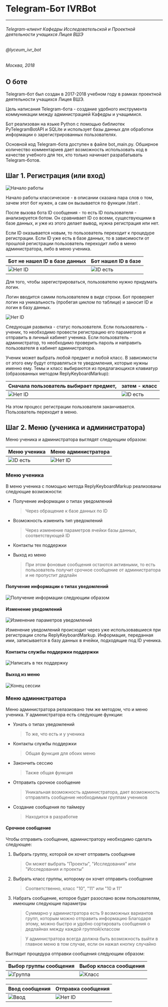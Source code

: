 # Telegram-Бот IVRBot #
- - -
###### Telegram-клиент Кафедры Исследовательской и Проектной деятельности учащихся Лицея ВШЭ ######
###### @lyceum_ivr_bot
###### Москва, 2018

## О боте 
Telegram-бот был создан в 2017-2018 учебном году в рамках проектной деятельности учащихся Лицея ВШЭ. 

Цель написания Telegram-бота - создание удобного инструмента коммуникации между администрацией Кафедры и учащимися.

Бот реализован на языке Python с помощью библиотек PyTelegramBotAPI и SQLite и использует базы данных для обработки информации о зарегистрированных пользователях.

Основной код Telegram-бота доступен в файле bot_main.py. Обширное количество комментариев дает возможность использовать код в качестве учебного для тех, кто только начинает разрабатывать Telegram-ботов.

## Шаг 1. Регистрация (или вход)
![Начало работы](Screenshots/Начало.png)

Начало работы классическое - в описании сказана пара слов о том, зачем этот бот нужен, а сам он вызывается по функции /start . 

После вызова бота ID сообщения - то есть ID пользователя - анализируется ботом. Он сравнивает ID со всеми, существующими в базе данных, и уже из этого делает вывод, нужна регистрация или нет. 

Если ID оказывается новым, то пользователь переходит к процедуре регистрации. Если ID уже есть в базе данных, то в зависимости от прошлой регистрации пользователь переходит либо в меню администратора, либо в меню ученика.


Бот не нашел ID в базе данных         | Бот нашел ID в базе
--------------------------------------|----------------------
 ![Нет ID](Screenshots/Нетвбазе.png) |![ID есть](Screenshots/Естьвбазе.png)

Для того, чтобы зарегистрироваться, пользователю нужно придумать логин. 

Логин вводится самим пользователем в виде строки. Бот проверяет логин на уникальность (пробегая циклом по таблице) и заносит ID и логин в базу данных.

![Нет ID](Screenshots/Админилиученик.png)

Следующая развилка - статус пользователя. Если пользователь - ученик, то необходимо провести регистрацию его параметров и отправить в личный кабинет ученика. Если пользователь - администратор, то необходимо проверить пароль и направить пользователя в кабинет администратора.

Ученик может выбрать любой предмет и любой класс. В зависимости от этого ему будут отправляться те уведомления, которые нужны именно ему. Темы и класс выбираются из предлагающихся клавиатур (образованных методом ReplyKeyboardMarkup):

Сначала пользователь выбирает предмет,        | затем - класс
--------------------------------------|----------------------
 ![Нет ID](Screenshots/Темапользователя.png) | ![ID есть](Screenshots/Класспользователя.png)

На этом процесс регистрации пользователя заканчивается. Пользователь переходит в меню.

## Шаг 2. Меню (ученика и администратора)
Меню ученика и администратора выглядят следующим образом: 

Меню ученика | Меню администратора
--------------------|----------------------
![ID есть](Screenshots/Менюученика.png)|![Нет ID](Screenshots/Менюадминистратора.png)

### Меню ученика
В меню ученика с помощью метода ReplyKeyboardMarkup реализованы следующие возможности:
- Получение информации о типах уведомлений

    > Через обращение к базе данных по ID
- Возможность изменить тип уведомлений

    > Через изменение параметров ячейки базы данных, соответствующей ID
- Контакты тех поддержки

- Выход из меню 
    > При этом фоновые сообщения остаются активными,
    > то есть пользователь получит срочное сообщение от администратора
    > и не пропустит дедлайн

#### Получение информации о типах уведомлений
 ![Получение информации следующим образом](Screenshots/Информацияосессии.png) 
 
#### Изменение уведомлений
 ![Изменение параметров уведомлений](Screenshots/Изменениепараметров.png) 
 
Изменение уведомлений происходит через уже использовавшиеся при регистрации слоты ReplyKeyboardMarkup. Информация, переданная ими, записывается в базу данных в ячейки, подходящие под ID ученика.
 
#### Контакты службы поддержки поддержки
![Написать в тех поддержку](Screenshots/Службаподдержки.png) 

#### Выход из меню
![Конец сессии](Screenshots/Закончитьсессию.png) 

### Меню администратора
Меню администратора релазиовано тем же методом, что и меню ученика. У администратора есть следующие функции:
- Узнать о типах уведомлений

   > То же, что есть и у ученика
- Контакты службы поддержки

   > Общая функция для обоих меню
- Закончить сессию

   > Также общая функция
- Отправить срочное сообщение

   > Уникальная возможность администратора, дает возможность отправлять сообщение необходимым группам учеников
- Создание сообщения по таймеру

   > Находится в разработке
 
#### Срочное сообщение
Чтобы отправить сообщение, администратору необходимо сделать следующее:
1. Выбрать группу, которой он хочет отправить сообщение

   > Он может выбрать "Проекты", "Исследования" или "Исследования и проекты"
2. Выбрать класс группы, которому он хочет отправить сообщение
  
   > Соответственно, класс "10", "11" или "10 и 11"
3. Набрать сообщение, которое будет разослано всем пользователям, имеющим следующие параметры
   
   > Суммарно у администратора есть 9 возможных вариантов групп, которым можно отправить информацию
   > Благодаря этому, можно быстро и удобно сортировать сообщения о дедлайнах между каждой группой/классом
   
   > У администратора всегда должна быть возможность выйти в главное меню в том случае, если он нажал кнопку случайно

Выглядит процедура отправки сообщения следующим образом: 

Выбор группы сообщения |Выбор класса сообщения
--------------------|----------------------
![Группа](Screenshots/Срочноесообщениеодин.png)|![Класс](Screenshots/Срочноесообщениедва.png)

Ввод сообщения | Отправка сообщения
--------------------|----------------------
![Ввод](Screenshots/Срочноесообщениетри.png)|![Нет ID](Screenshots/Срочноесообщениечетыре.png)
   
